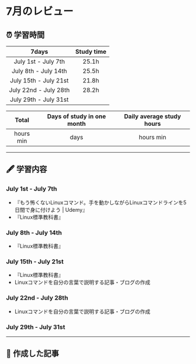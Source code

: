 # 7月のレビュー
## ⏰ 学習時間
| 7days | Study time |
| :---: | :---: |
| July 1st - July 7th | 25.1h |
| July 8th - July 14th | 25.5h |
| July 15th - July 21st | 21.8h |
| July 22nd - July 28th | 28.2h |
| July 29th - July 31st ||

| Total | Days of study in one month | Daily average study hours |
| :---: | :---: | :---: |
| hours min | days | hours min |
---
## 🖋️ 学習内容
### July 1st - July 7th
- 『もう怖くないLinuxコマンド。手を動かしながらLinuxコマンドラインを5日間で身に付けよう | Udemy』
- 『Linux標準教科書』
### July 8th - July 14th
- 『Linux標準教科書』
### July 15th - July 21st
- 『Linux標準教科書』
- Linuxコマンドを自分の言葉で説明する記事・ブログの作成
### July 22nd - July 28th
- Linuxコマンドを自分の言葉で説明する記事・ブログの作成
### July 29th - July 31st
---
## 📰 作成した記事


